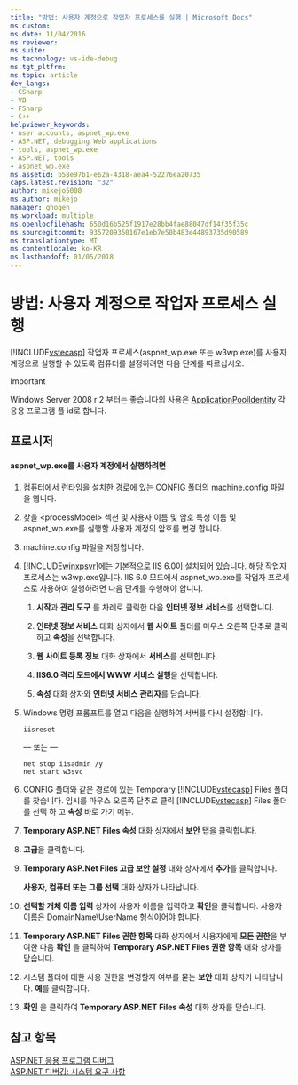 ```yaml
---
title: "방법: 사용자 계정으로 작업자 프로세스를 실행 | Microsoft Docs"
ms.custom: 
ms.date: 11/04/2016
ms.reviewer: 
ms.suite: 
ms.technology: vs-ide-debug
ms.tgt_pltfrm: 
ms.topic: article
dev_langs:
- CSharp
- VB
- FSharp
- C++
helpviewer_keywords:
- user accounts, aspnet_wp.exe
- ASP.NET, debugging Web applications
- tools, aspnet_wp.exe
- ASP.NET, tools
- aspnet_wp.exe
ms.assetid: b58e97b1-e62a-4318-aea4-52276ea20735
caps.latest.revision: "32"
author: mikejo5000
ms.author: mikejo
manager: ghogen
ms.workload: multiple
ms.openlocfilehash: 650d16b525f1917e28bb4fae88047df14f35f35c
ms.sourcegitcommit: 9357209350167e1eb7e50b483e44893735d90589
ms.translationtype: MT
ms.contentlocale: ko-KR
ms.lasthandoff: 01/05/2018
---
```

# <a name="how-to-run-the-worker-process-under-a-user-account"></a>방법: 사용자 계정으로 작업자 프로세스 실행
[!INCLUDE[vstecasp](../code-quality/includes/vstecasp_md.md)] 작업자 프로세스(aspnet_wp.exe 또는 w3wp.exe)를 사용자 계정으로 실행할 수 있도록 컴퓨터를 설정하려면 다음 단계를 따르십시오.  

 > [!IMPORTANT]
 > Windows Server 2008 r 2 부터는 좋습니다의 사용은 [ApplicationPoolIdentity](/iis/manage/configuring-security/application-pool-identities) 각 응용 프로그램 풀 id로 합니다.
  
## <a name="procedure"></a>프로시저  
  
#### <a name="to-run-aspnetwpexe-under-a-user-account"></a>aspnet_wp.exe를 사용자 계정에서 실행하려면  
  
1.  컴퓨터에서 런타임을 설치한 경로에 있는 CONFIG 폴더의 machine.config 파일을 엽니다.  
  
2.  찾을 &lt;processModel&gt; 섹션 및 사용자 이름 및 암호 특성 이름 및 aspnet_wp.exe를 실행할 사용자 계정의 암호를 변경 합니다.  
  
3.  machine.config 파일을 저장합니다.  
  
4.  [!INCLUDE[winxpsvr](../debugger/includes/winxpsvr_md.md)]에는 기본적으로 IIS 6.0이 설치되어 있습니다. 해당 작업자 프로세스는 w3wp.exe입니다. IIS 6.0 모드에서 aspnet_wp.exe를 작업자 프로세스로 사용하여 실행하려면 다음 단계를 수행해야 합니다.  
  
    1.  **시작**과 **관리 도구** 를 차례로 클릭한 다음 **인터넷 정보 서비스**를 선택합니다.  
  
    2.  **인터넷 정보 서비스** 대화 상자에서 **웹 사이트** 폴더를 마우스 오른쪽 단추로 클릭하고 **속성**을 선택합니다.  
  
    3.  **웹 사이트 등록 정보** 대화 상자에서 **서비스**를 선택합니다.  
  
    4.  **IIS6.0 격리 모드에서 WWW 서비스 실행**을 선택합니다.  
  
    5.  **속성** 대화 상자와 **인터넷 서비스 관리자**를 닫습니다.  
  
5.  Windows 명령 프롬프트를 열고 다음을 실행하여 서버를 다시 설정합니다.  
  
    ```  
    iisreset  
    ```  
    — 또는 —  
  
    ```  
    net stop iisadmin /y  
    net start w3svc  
    ```  
  
6.  CONFIG 폴더와 같은 경로에 있는 Temporary [!INCLUDE[vstecasp](../code-quality/includes/vstecasp_md.md)] Files 폴더를 찾습니다. 임시를 마우스 오른쪽 단추로 클릭 [!INCLUDE[vstecasp](../code-quality/includes/vstecasp_md.md)] Files 폴더를 선택 하 고 **속성** 바로 가기 메뉴.  
  
7.  **Temporary ASP.NET Files 속성** 대화 상자에서 **보안** 탭을 클릭합니다.  
  
8.  **고급**을 클릭합니다.  
  
9. **Temporary ASP.Net Files 고급 보안 설정** 대화 상자에서 **추가**를 클릭합니다.  
  
    **사용자, 컴퓨터 또는 그룹 선택** 대화 상자가 나타납니다.  
  
10. **선택할 개체 이름 입력** 상자에 사용자 이름을 입력하고 **확인**을 클릭합니다. 사용자 이름은 DomainName\UserName 형식이어야 합니다.  
  
11. **Temporary ASP.NET Files 권한 항목** 대화 상자에서 사용자에게 **모든 권한**을 부여한 다음 **확인** 을 클릭하여 **Temporary ASP.NET Files 권한 항목** 대화 상자를 닫습니다.  
  
12. 시스템 폴더에 대한 사용 권한을 변경할지 여부를 묻는 **보안** 대화 상자가 나타납니다. **예**를 클릭합니다.  
  
13. **확인** 을 클릭하여 **Temporary ASP.NET Files 속성** 대화 상자를 닫습니다.  
  
## <a name="see-also"></a>참고 항목  
[ASP.NET 응용 프로그램 디버그](../debugger/how-to-enable-debugging-for-aspnet-applications.md)   
[ASP.NET 디버깅: 시스템 요구 사항](../debugger/aspnet-debugging-system-requirements.md)  
  
